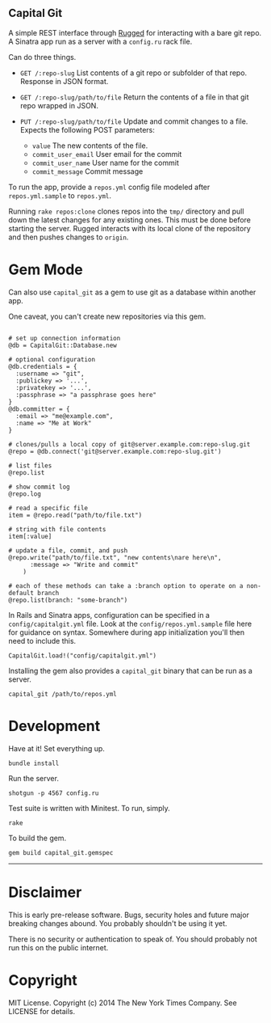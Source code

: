 Capital Git
-----------

A simple REST interface through [Rugged](https://github.com/libgit2/rugged) for interacting with a bare git repo. A Sinatra app run as a server with a `config.ru` rack file.

Can do three things.

- `GET /:repo-slug`
    List contents of a git repo or subfolder of that repo. Response in JSON format.

- `GET /:repo-slug/path/to/file`
    Return the contents of a file in that git repo wrapped in JSON.

- `PUT /:repo-slug/path/to/file`
    Update and commit changes to a file. Expects the following POST parameters:
    
    - `value` The new contents of the file.
    - `commit_user_email` User email for the commit
    - `commit_user_name` User name for the commit
    - `commit_message` Commit message

To run the app, provide a `repos.yml` config file modeled after `repos.yml.sample` to `repos.yml`.

Running `rake repos:clone` clones repos into the `tmp/` directory and pull down the latest changes for any existing ones. This must be done before starting the server. Rugged interacts with its local clone of the repository and then pushes changes to `origin`.


Gem Mode
========

Can also use `capital_git` as a gem to use git as a database within another app.

One caveat, you can't create new repositories via this gem.

```

# set up connection information
@db = CapitalGit::Database.new

# optional configuration
@db.credentials = {
  :username => "git",
  :publickey => '...',
  :privatekey => '...',
  :passphrase => "a passphrase goes here"
}
@db.committer = {
  :email => "me@example.com",
  :name => "Me at Work"
}

# clones/pulls a local copy of git@server.example.com:repo-slug.git
@repo = @db.connect('git@server.example.com:repo-slug.git')

# list files
@repo.list

# show commit log
@repo.log

# read a specific file
item = @repo.read("path/to/file.txt")

# string with file contents
item[:value]

# update a file, commit, and push
@repo.write("path/to/file.txt", "new contents\nare here\n",
      :message => "Write and commit"
    )

# each of these methods can take a :branch option to operate on a non-default branch
@repo.list(branch: "some-branch")

```

In Rails and Sinatra apps, configuration can be specified in a `config/capitalgit.yml` file. Look at the `config/repos.yml.sample` file here for guidance on syntax. Somewhere during app initialization you'll then need to include this.

```
CapitalGit.load!("config/capitalgit.yml")
```


Installing the gem also provides a `capital_git` binary that can be run as a server.

```
capital_git /path/to/repos.yml
```


Development
===========

Have at it! Set everything up.

```
bundle install
```

Run the server.

```
shotgun -p 4567 config.ru
```

Test suite is written with Minitest. To run, simply.

```
rake
```

To build the gem.

```
gem build capital_git.gemspec
```


----

Disclaimer
==========

This is early pre-release software. Bugs, security holes and future major breaking changes abound. You probably shouldn't be using it yet.

There is no security or authentication to speak of. You should probably not run this on the public internet.


Copyright
=========
MIT License.
Copyright (c) 2014 The New York Times Company.
See LICENSE for details.